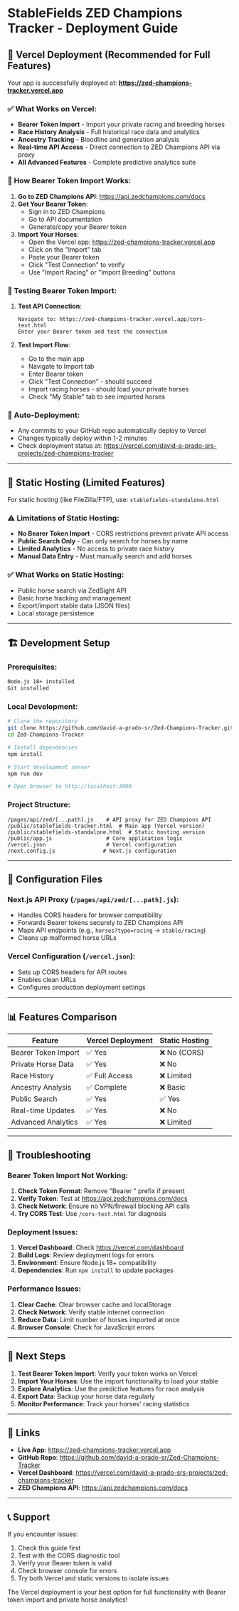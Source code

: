 # StableFields ZED Champions Tracker - Deployment Guide

## 🚀 Vercel Deployment (Recommended for Full Features)

Your app is successfully deployed at: **https://zed-champions-tracker.vercel.app**

### ✅ What Works on Vercel:
- **Bearer Token Import** - Import your private racing and breeding horses
- **Race History Analysis** - Full historical race data and analytics
- **Ancestry Tracking** - Bloodline and generation analysis
- **Real-time API Access** - Direct connection to ZED Champions API via proxy
- **All Advanced Features** - Complete predictive analytics suite

### 🔧 How Bearer Token Import Works:

1. **Go to ZED Champions API**: https://api.zedchampions.com/docs
2. **Get Your Bearer Token**:
   - Sign in to ZED Champions
   - Go to API documentation
   - Generate/copy your Bearer token
3. **Import Your Horses**:
   - Open the Vercel app: https://zed-champions-tracker.vercel.app
   - Click on the "Import" tab
   - Paste your Bearer token
   - Click "Test Connection" to verify
   - Use "Import Racing" or "Import Breeding" buttons

### 🧪 Testing Bearer Token Import:

1. **Test API Connection**:
   ```
   Navigate to: https://zed-champions-tracker.vercel.app/cors-test.html
   Enter your Bearer token and test the connection
   ```

2. **Test Import Flow**:
   - Go to the main app
   - Navigate to Import tab
   - Enter Bearer token
   - Click "Test Connection" - should succeed
   - Import racing horses - should load your private horses
   - Check "My Stable" tab to see imported horses

### 🔄 Auto-Deployment:
- Any commits to your GitHub repo automatically deploy to Vercel
- Changes typically deploy within 1-2 minutes
- Check deployment status at: https://vercel.com/david-a-prado-srs-projects/zed-champions-tracker

---

## 📁 Static Hosting (Limited Features)

For static hosting (like FileZilla/FTP), use: `stablefields-standalone.html`

### ⚠️ Limitations of Static Hosting:
- **No Bearer Token Import** - CORS restrictions prevent private API access
- **Public Search Only** - Can only search for horses by name
- **Limited Analytics** - No access to private race history
- **Manual Data Entry** - Must manually search and add horses

### ✅ What Works on Static Hosting:
- Public horse search via ZedSight API
- Basic horse tracking and management
- Export/import stable data (JSON files)
- Local storage persistence

---

## 🏗️ Development Setup

### Prerequisites:
```bash
Node.js 18+ installed
Git installed
```

### Local Development:
```bash
# Clone the repository
git clone https://github.com/david-a-prado-sr/Zed-Champions-Tracker.git
cd Zed-Champions-Tracker

# Install dependencies
npm install

# Start development server
npm run dev

# Open browser to http://localhost:3000
```

### Project Structure:
```
/pages/api/zed/[...path].js    # API proxy for ZED Champions API
/public/stablefields-tracker.html  # Main app (Vercel version)
/public/stablefields-standalone.html  # Static hosting version
/public/app.js                 # Core application logic
/vercel.json                   # Vercel configuration
/next.config.js               # Next.js configuration
```

---

## 🔧 Configuration Files

### Next.js API Proxy (`/pages/api/zed/[...path].js`):
- Handles CORS headers for browser compatibility
- Forwards Bearer tokens securely to ZED Champions API
- Maps API endpoints (e.g., `horses?type=racing` → `stable/racing`)
- Cleans up malformed horse URLs

### Vercel Configuration (`/vercel.json`):
- Sets up CORS headers for API routes
- Enables clean URLs
- Configures production deployment settings

---

## 📊 Features Comparison

| Feature | Vercel Deployment | Static Hosting |
|---------|------------------|----------------|
| Bearer Token Import | ✅ Yes | ❌ No (CORS) |
| Private Horse Data | ✅ Yes | ❌ No |
| Race History | ✅ Full Access | ❌ Limited |
| Ancestry Analysis | ✅ Complete | ❌ Basic |
| Public Search | ✅ Yes | ✅ Yes |
| Real-time Updates | ✅ Yes | ❌ No |
| Advanced Analytics | ✅ Yes | ❌ Limited |

---

## 🚨 Troubleshooting

### Bearer Token Import Not Working:
1. **Check Token Format**: Remove "Bearer " prefix if present
2. **Verify Token**: Test at https://api.zedchampions.com/docs
3. **Check Network**: Ensure no VPN/firewall blocking API calls
4. **Try CORS Test**: Use `/cors-test.html` for diagnosis

### Deployment Issues:
1. **Vercel Dashboard**: Check https://vercel.com/dashboard
2. **Build Logs**: Review deployment logs for errors
3. **Environment**: Ensure Node.js 18+ compatibility
4. **Dependencies**: Run `npm install` to update packages

### Performance Issues:
1. **Clear Cache**: Clear browser cache and localStorage
2. **Check Network**: Verify stable internet connection
3. **Reduce Data**: Limit number of horses imported at once
4. **Browser Console**: Check for JavaScript errors

---

## 🎯 Next Steps

1. **Test Bearer Token Import**: Verify your token works on Vercel
2. **Import Your Horses**: Use the import functionality to load your stable
3. **Explore Analytics**: Use the predictive features for race analysis
4. **Export Data**: Backup your horse data regularly
5. **Monitor Performance**: Track your horses' racing statistics

---

## 🔗 Links

- **Live App**: https://zed-champions-tracker.vercel.app
- **GitHub Repo**: https://github.com/david-a-prado-sr/Zed-Champions-Tracker
- **Vercel Dashboard**: https://vercel.com/david-a-prado-srs-projects/zed-champions-tracker
- **ZED Champions API**: https://api.zedchampions.com/docs

---

## 📞 Support

If you encounter issues:
1. Check this guide first
2. Test with the CORS diagnostic tool
3. Verify your Bearer token is valid
4. Check browser console for errors
5. Try both Vercel and static versions to isolate issues

The Vercel deployment is your best option for full functionality with Bearer token import and private horse analytics!
